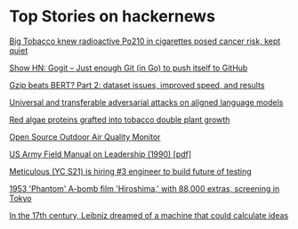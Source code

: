 # Top Stories on hackernews <br />
[Big Tobacco knew radioactive Po210 in cigarettes posed cancer risk, kept quiet](https://www.uclahealth.org/news/big-tobacco-knew-radioactive-particles-in-cigarettes)

[Show HN: Gogit – Just enough Git (in Go) to push itself to GitHub](https://benhoyt.com/writings/gogit/)

[Gzip beats BERT? Part 2: dataset issues, improved speed, and results](https://kenschutte.com/gzip-knn-paper2/)

[Universal and transferable adversarial attacks on aligned language models](https://llm-attacks.org/zou2023universal.pdf)

[Red algae proteins grafted into tobacco double plant growth](https://news.cornell.edu/stories/2023/07/red-algae-proteins-grafted-tobacco-double-plant-growth)

[Open Source Outdoor Air Quality Monitor](https://www.airgradient.com/open-air/)

[US Army Field Manual on Leadership (1990) [pdf]](https://armyoe.files.wordpress.com/2018/03/1990-fm-22-100.pdf)

[Meticulous (YC S21) is hiring #3 engineer to build future of testing]()

[1953 'Phantom' A-bomb film 'Hiroshima,' with 88,000 extras, screening in Tokyo](https://mainichi.jp/english/articles/20230729/p2a/00m/0et/006000c)

[In the 17th century, Leibniz dreamed of a machine that could calculate ideas](https://spectrum.ieee.org/in-the-17th-century-leibniz-dreamed-of-a-machine-that-could-calculate-ideas)
